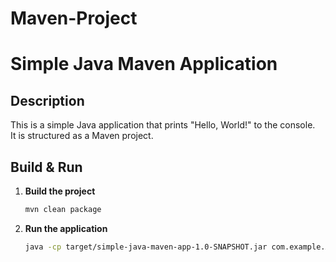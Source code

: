 # Maven-Project
# Simple Java Maven Application

## Description

This is a simple Java application that prints "Hello, World!" to the console.  
It is structured as a Maven project.

## Build & Run

1. **Build the project**
    ```sh
    mvn clean package
    ```

2. **Run the application**
    ```sh
    java -cp target/simple-java-maven-app-1.0-SNAPSHOT.jar com.example.App
    ```
